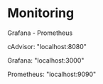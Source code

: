 # Monitoring

Grafana - Prometheus

cAdvisor: "localhost:8080"

Grafana:    "localhost:3000"

Prometheus: "localhost:9090"
      

  
